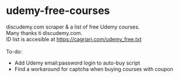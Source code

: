 # udemy-free-courses

discudemy.com scraper & a list of free Udemy courses.<br>
Many thanks ti discudemy.com.<br>
ID list is accesible at https://cagriari.com/udemy_free.txt<br><br>
To-do:
 - Add Udemy email:password login to auto-buy script
 - Find a workaround for captcha when buying courses with coupon
